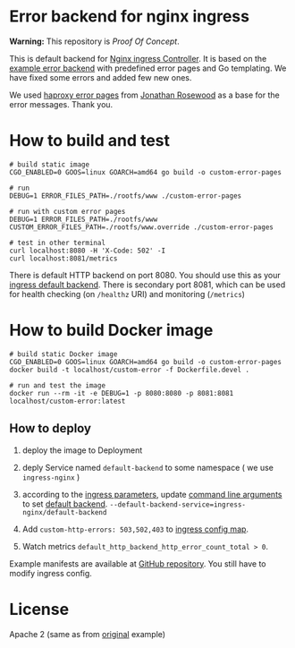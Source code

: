 # Error backend for nginx ingress

**Warning:** This repository is _Proof Of Concept_.
 
This is default backend for [Nginx ingress Controller][the-ingress]. 
It is based on the [example error backend][original] with predefined error pages and Go templating.
We have fixed some errors and added few new ones.

We used [haproxy error pages][error-pages] from [Jonathan Rosewood][jonathan] as a base for the error messages. Thank you.

# How to build and test

    # build static image
    CGO_ENABLED=0 GOOS=linux GOARCH=amd64 go build -o custom-error-pages
    
    # run 
    DEBUG=1 ERROR_FILES_PATH=./rootfs/www ./custom-error-pages

    # run with custom error pages
    DEBUG=1 ERROR_FILES_PATH=./rootfs/www CUSTOM_ERROR_FILES_PATH=./rootfs/www.override ./custom-error-pages
    
    # test in other terminal
    curl localhost:8080 -H 'X-Code: 502' -I
    curl localhost:8081/metrics

There is default HTTP backend on port 8080. You should use this as your [ingress default backend][default-backend].
There is secondary port 8081, which can be used for health checking (on `/healthz` URI) and monitoring (`/metrics`)

# How to build Docker image

    # build static Docker image
    CGO_ENABLED=0 GOOS=linux GOARCH=amd64 go build -o custom-error-pages
    docker build -t localhost/custom-error -f Dockerfile.devel .

    # run and test the image
    docker run --rm -it -e DEBUG=1 -p 8080:8080 -p 8081:8081 localhost/custom-error:latest

## How to deploy

1. deploy the image to Deployment

2. deply Service named `default-backend` to some namespace ( we use `ingress-nginx` )

3. according to the [ingress parameters][ingress-parameters], update [command line arguments][command-line-args] to set [default backend][default-backend].
   `--default-backend-service=ingress-nginx/default-backend`

4. Add `custom-http-errors: 503,502,403` to [ingress config map][custom-http-errors].

5. Watch metrics `default_http_backend_http_error_count_total > 0`. 

Example manifests are available at [GitHub repository][example-manifests]. You still have to modify ingress config.


# License

Apache 2 (same as from [original][original] example)


[the-ingress]: https://kubernetes.github.io/ingress-nginx/
[custom-errors]: https://kubernetes.github.io/ingress-nginx/user-guide/custom-errors/
[original]: https://github.com/kubernetes/ingress-nginx/tree/master/images/custom-error-pages
[error-pages]: https://github.com/Jonathan-Rosewood/haproxy-custom-errors
[jonathan]: https://github.com/Jonathan-Rosewood
[ingress-config]: https://kubernetes.github.io/ingress-nginx/user-guide/nginx-configuration/configmap/
[ingress-parameters]: https://kubernetes.github.io/ingress-nginx/examples/customization/custom-errors/#ingress-controller-configuration
[default-backend]: https://kubernetes.github.io/ingress-nginx/user-guide/default-backend/
[command-line-args]: https://kubernetes.github.io/ingress-nginx/user-guide/cli-arguments/
[custom-http-errors]: https://kubernetes.github.io/ingress-nginx/user-guide/nginx-configuration/configmap/#custom-http-errors
[example-manifests]: https://github.com/wftech/nginx-ingress-error-backend/tree/master/manifests
